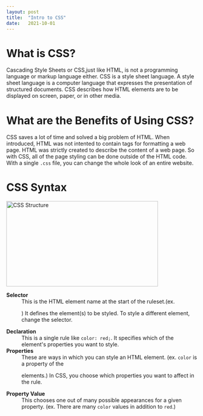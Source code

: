 ```yaml
---
layout: post
title:  "Intro to CSS"
date:   2021-10-01 
---
```

<html>
<head>
<meta charset="utf-8">
<title>Intro to CSS</title>
<style></style>
</head>
<body>
<h1><b>What is CSS?</b></h1>
<p>Cascading Style Sheets or CSS,just like HTML, is not a programming language or markup language either. CSS is a style sheet language. A style sheet language is a computer language that expresses the presentation of structured documents. CSS describes how HTML elements are to be displayed on screen, paper, or in other media.</p>
<h1><b>What are the Benefits of Using CSS?</b></h1>
<p>CSS saves a lot of time and solved a big problem of HTML. When introduced, HTML was not intented to contain tags for formatting a web page. HTML was strictly created to describe the content of a web page. So with CSS, all of the page styling can be done outside of the HTML code. With a single <code>.css</code> file, you can change the whole look of an entire website. </p>
<h1><b>CSS Syntax</b></h1>
<img src="https://developer.mozilla.org/en-US/docs/Learn/Getting_started_with_the_web/CSS_basics/css-declaration-small.png" alt="CSS Structure" width="400" height="225">
<dl>
    <dt><b>Selector</b></dt>
        <dd>This is the HTML element name at the start of the ruleset.(ex.<code><p></code>) It defines the element(s) to be styled. To style a different element, change the selector.</dd>
    <dt><b>Declaration</b></dt>
        <dd>This is a single rule like <code>color: red;</code>. It specifies which of the element's properties you want to style.</dd>
    <dt><b>Properties</b></dt>
        <dd>These are ways in which you can style an HTML element. (ex. <code>color</code> is a property of the <code><p></code> elements.) In CSS, you choose which properties you want to affect in the rule.</dd>
    <dt><b>Property Value</b></dt>
        <dd>This chooses one out of many possible appearances for a given property. (ex. There are many <code>color</code> values in addition to <code>red</code>.)</dd>
</dl>
</body>
</html>